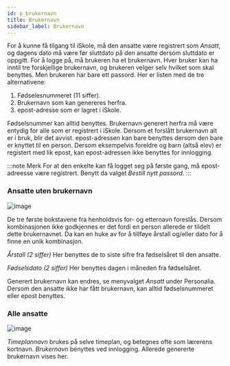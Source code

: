 ```yaml
---
id: p_brukernavn
title: Brukernavn
sidebar_label: Brukernavn
---
```


For å kunne få tilgang til iSkole, må den ansatte være registrert som _Ansatt_, og dagens dato må være før sluttdato på den ansatte dersom sluttdato er oppgitt.
For å logge på, må brukeren ha et brukernavn. Hver bruker kan ha inntil tre forskjellige brukernavn, og brukeren velger selv hvilket som skal benyttes. Men brukeren har bare ett passord.
Her er listen med de tre alternativene:
1. Fødselesnummeret (11 siffer).
2. Brukernavn som kan genereres herfra.
3. epost-adresse som er lagret i iSkole.

Fødselsnummer kan alltid benyttes.
Brukernavn generert herfra må være entydig for alle som er registrert i iSkole. Dersom et forslått brukernavn alt er i bruk, blir det avvist.
epost-adressen kan bare benyttes dersom den bare er knyttet til en person. Dersom eksempelvis foreldre og barn (altså elev) er registert med lik epost, kan epost-adressen ikke benyttes for innlogging.


:::note Merk
For at den enkelte kan få logget seg på første gang, må epost-adreesse være registrert.  Benytt da valget _Bestill nytt passord_. 
:::

### Ansatte uten brukernavn 

![image](https://github.com/user-attachments/assets/c3abb8da-2550-4fd0-b34f-61ebcb6bc5b2)

De tre første bokstavene fra henholdsvis for- og etternavn foreslås. Dersom kombinasjonen ikke godkjennes er det fordi en person allerede er tildelt dette brukernavnet. Da kan en huke av for å tillføye årstall og/eller dato for å finne en unik kombinasjon.

_Årstall (2 siffer)_ Her benyttes de to siste sifre fra fødselsåret til den ansatte.

_Fødselsdato (2 siffer)_ Her benyttes dagen i måneden fra fødselsåret.

Generert brukernavn kan endres, se menyvalget _Ansatt_ under Personalia. Dersom den ansatte ikke har fått brukernavn, kan alltid fødselsnummeret eller epost benyttes.

### Alle ansatte

![image](https://github.com/user-attachments/assets/420becf5-9a79-41b2-800e-6d80bc9a8aac)

_Timeplannavn_ brukes på selve timeplan, og betegnes ofte som lærerens kortnavn. _Brukernavn_ benyttes ved innlogging. Allerede genererte brukernavn vises her.



